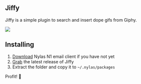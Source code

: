 ## Jiffy

Jiffy is a simple plugin to search and insert dope gifs from Giphy.

![](./preview.gif)

## Installing

1. [Download](https://nylas.com/n1) Nylas N1 email client if you have not yet
2. [Grab](https://github.com/noahbuscher/N1-Jiffy/releases) the latest release of Jiffy
3. Extract the folder and copy it to `~/.nylas/packages`

Profit! :money_with_wings:
